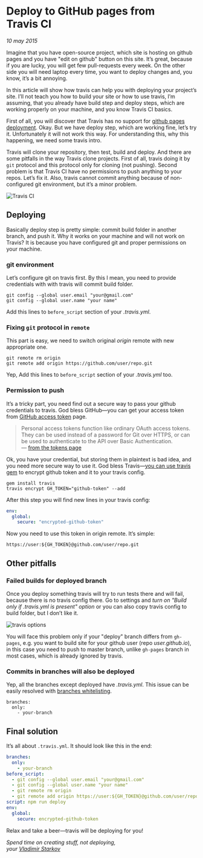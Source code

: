 # Deploy to GitHub pages from Travis CI

_10 may 2015_

Imagine that you have open-source project, which site is hosting on github pages
and you have "edit on github" button on this site. It’s great, because if you
are lucky, you will get few pull-requests every week. On the other side you
will need laptop every time, you want to deploy changes and, you know,
it’s a bit annoying.

In this article will show how travis can help you with deploying your project’s
site. I’ll not teach you how to build your site or how to use travis,
I’m assuming, that you already have build step and deploy steps, which are
working properly on your machine, and you know Travis CI basics.

First of all, you will discover that Travis has no support for
[github pages deployment][deploy-list]. Okay. But we have deploy step,
which are working fine, let’s try it. Unfortunately it will not work this way.
For understanding this, why this happening, we need some travis intro.

Travis will clone your repository, then test, build and deploy. And there are
some pitfalls in the way Travis clone projects. First of all, travis doing
it by `git` protocol and this protocol only for cloning (not pushing).
Second problem is that Travis CI have no permissions to push anything to your
repos. Let’s fix it. Also, travis cannot commit anything because
of non-configured git environment, but it’s a minor problem.

![Travis CI](https://i.imgur.com/U1K3xkv.png)

[deploy-list]: http://docs.travis-ci.com/user/deployment/

## Deploying

Basically deploy step is pretty simple: commit build folder in another branch,
and push it. Why it works on your machine and will not work on Travis? It is
because you have configured git and proper permissions on your machine.

### git environment

Let’s configure git on travis first. By this I mean, you need to provide
credentials with with travis will commit build folder.

```
git config --global user.email "your@gmail.com"
git config --global user.name "your name"
```

Add this lines to `before_script` section of your _.travis.yml_.

### Fixing `git` protocol in `remote`

This part is easy, we need to switch original _origin_ remote with new
appropriate one.

```
git remote rm origin
git remote add origin https://github.com/user/repo.git
```

Yep, Add this lines to `before_script` section of your _.travis.yml_ too.

### Permission to push

It’s a tricky part, you need find out a secure way to pass your github
credentials to travis. God bless GitHub—you can get your access token
from [GitHub access token][tokens] page.

> Personal access tokens function like ordinary OAuth access tokens.
They can be used instead of a password for Git over HTTPS, or can be
used to authenticate to the API over Basic Authentication.  
— [from the tokens page][tokens]

Ok, you have your credential, but storing them in plaintext is bad idea,
and you need more secure way to use it.
God bless Travis—[you can use travis gem][travis-encrypting] to encrypt
github token and it to your travis config.

```
gem install travis
travis encrypt GH_TOKEN="github-token" --add
```

After this step you will find new lines in your travis config:

```yml
env:
  global:
    secure: "encrypted-github-token"
```

Now you need to use this token in origin remote. It’s simple:

```
https://user:${GH_TOKEN}@github.com/user/repo.git
```
[tokens]: https://github.com/settings/tokens
[travis-encrypting]: http://docs.travis-ci.com/user/encryption-keys/

## Other pitfalls

### Failed builds for deployed branch

Once you deploy something travis will try to run tests there and will fail,
because there is no travis config there. Go to settings and _turn on
"Build only if .travis.yml is present" option_ or you can also copy travis
config to build folder, but I don’t like it.

![travis options](https://i.imgur.com/KCTdobz.png)

You will face this problem only if your "deploy" branch differs from `gh-pages`,
e.g. you want to build site for your github user (repo _user.github.io_),
in this case you need to push to master branch, unlike `gh-pages` branch in
most cases, which is already ignored by travis.

### Commits in branches will also be deployed

Yep, all the branches except deployed have _.travis.yml_. This issue can be
easily resolved with [branches whitelisting][branch-whitelisting].

```
branches:
  only:
    - your-branch
```

[branch-whitelisting]: http://docs.travis-ci.com/user/build-configuration/#White--or-blacklisting-branches

## Final solution

It’s all about `.travis.yml`. It should look like this in the end:

```yml
branches:
  only:
    - your-branch
before_script:
  - git config --global user.email "your@gmail.com"
  - git config --global user.name "your name"
  - git remote rm origin
  - git remote add origin https://user:${GH_TOKEN}@github.com/user/repo.git
script: npm run deploy
env:
  global:
    secure: encrypted-github-token
```

Relax and take a beer—travis will be deploying for you!

_Spend time on creating stuff, not deploying,  
your [Vladimir Starkov](https://iamstarkov.com)_
